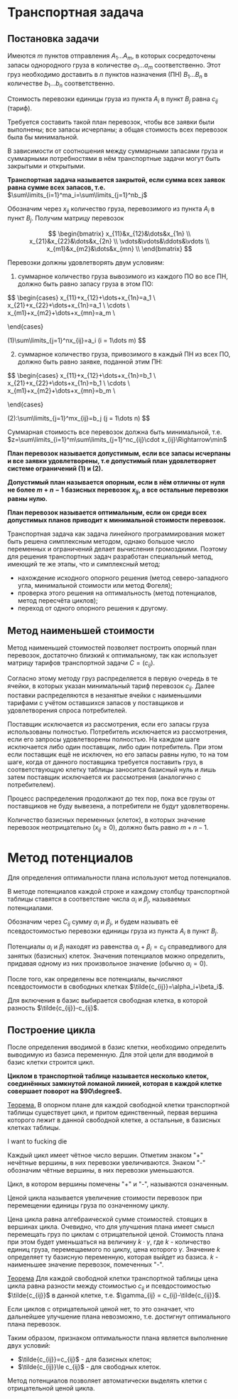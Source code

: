 # Транспортная задача

## Постановка задачи

Имеются $m$ пунктов отправления $A_1...A_m$, в которых сосредоточены запасы однородного груза в количестве $a_1...a_m$ соответственно. Этот груз необходимо доставить в $n$ пунктов назначения (ПН) $B_1...B_n$ в количестве $b_1...b_n$ соответственно.

Стоимость перевозки единицы груза из пункта $A_i$ в пункт $B_j$ равна $c_{ij}$ (тариф).

Требуется составить такой план перевозок, чтобы все заявки были выполнены; все запасы исчерпаны; а общая стоимость всех перевозок была бы минимальной.

В зависимости от соотношения между суммарными запасами груза и суммарными потребностями в нём транспортные задачи могут быть закрытыми и открытыми.

**Транспортная задача называется закрытой, если сумма всех заявок равна сумме всех запасов, т.е.** $\sum\limits_{i=1}^ma_i=\sum\limits_{j=1}^nb_j$

Обозначим через $x_{ij}$ количество груза, перевозимого из пункта $A_i$ в пункт $B_j$. Получим матрицу перевозок

$$
\begin{bmatrix}
    x_{11}&x_{12}&\dots&x_{1n}  \\
    x_{21}&x_{22}&\dots&x_{2n}  \\
    \vdots&\vdots&\ddots&\vdots \\
    x_{m1}&x_{m2}&\dots&x_{mn}  \\
\end{bmatrix}
$$

Перевозки должны удовлетворять двум условиям:

1) суммарное количество груза вывозимого из каждого ПО во все ПН, должно быть равно запасу груза в этом ПО:

$$
\begin{cases}
    x_{11}+x_{12}+\dots+x_{1n}=a_1 \\
    x_{21}+x_{22}+\dots+x_{1n}=a_1 \\
    \cdots \\
    x_{m1}+x_{m2}+\dots+x_{mn}=a_m \\
    
\end{cases}

(1)\sum\limits_{j=1}^nx_{ij}=a_i (i = 1\dots m)
$$

2) суммарное количество груза, привозимого в каждый ПН из всех ПО, должно быть равно заявке, поданной этим ПН:

$$
\begin{cases}
    x_{11}+x_{12}+\dots+x_{1n}=b_1 \\
    x_{21}+x_{22}+\dots+x_{1n}=b_1 \\
    \cdots \\
    x_{m1}+x_{m2}+\dots+x_{mn}=b_m \\
    
\end{cases}

(2)\:\sum\limits_{j=1}^mx_{ij}=b_j (j = 1\dots n)
$$

Суммарная стоимость все перевозок должна быть минимальной, т.е. $z=\sum\limits_{i=1}^m\sum\limits_{j=1}^nc_{ij}\cdot x_{ij}\Rightarrow\min$

**План перевозок называется допустимым, если все запасы исчерпаны и все заявки удовлетворены, т.е допустимый план удовлетворяет системе ограничений (1) и (2).**

**Допустимый план называется опорным, если в нём отличны от нуля не более $m+n-1$ базисных перевозок $x_{ij}$, а все остальные перевозки равны нулю.**

**План перевозок называется оптимальным, если он среди всех допустимых планов приводит к минимальной стоимости перевозок.**

Транспортная задача как задача линейного программирования может быть решена симплексным методом, однако большое число переменных и ограничений делает вычисления громоздкими. Поэтому для решения транспортных задач разработан специальный метод, имеющий те же этапы, что и симплексный метод:

- нахождение исходного опорного решения (метод северо-западного угла, минимальной стоимости или метод Фогеля);
- проверка этого решения на оптимальность (метод потенциалов, метод пересчёта циклов);
- переход от одного опорного решения к другому.

## Метод наименьшей стоимости

Метод наименьшей стоимостей позволяет построить опорный план перевозок, достаточно близкий к оптимальному, так как использует матрицу тарифов транспортной задачи $C=(c_{ij})$.

Согласно этому методу груз распределяется в первую очередь в те ячейки, в которых указан минимальный тариф перевозок $c_{ij}$. Далее поставки распределяются в незанятые ячейки с наименьшими тарифами с учётом оставшихся запасов у поставщиков и удовлетворения спроса потребителей.

Поставщик исключается из рассмотрения, если его запасы груза использованы полностью. Потребитель исключается из рассмотрения, если его запросы удовлетворены полностью. На каждом шаге исключается либо один поставщик, либо один потребитель. При этом если поставщик ещё не исключен, но его запасы равны нулю, то на том шаге, когда от данного поставщика требуется поставить груз, в соответствующую клетку таблицы заносится базисный нуль и лишь затем поставщик исключается их рассмотрения (аналогично с потребителем).

Процесс распределения продолжают до тех пор, пока все грузы от поставщиков не буду вывезена, а потребители не будут удовлетворены.

Количество базисных переменных (клеток), в которых значение перевозок неотрицательно ($x_{ij}\ge 0$), должно быть равно $m+n-1$.

# Метод потенциалов

Для определения оптимальности плана используют метод потенциалов.

В методе потенциалов каждой строке и каждому столбцу транспортной таблицы ставятся в соответствие числа $\alpha_i$ и $\beta_j$, называемых потенциалами.

Обозначим через $C_{ij}$ сумму $\alpha_i$ и $\beta_j$, и будем называть её псевдостоимостью перевозки единицы груза из пункта $A_i$ в пункт $B_j$.

Потенциалы $\alpha_i$ и $\beta_j$ находят из равенства $\alpha_i+\beta_i=c_{ij}$ справедливого для занятых (базисных) клеток. Значения потенциалов можно определить, придавая одному из них произвольное значение (обычно $\alpha_i=0$).

После того, как определены все потенциалы, вычисляют псевдостоимости в свободных клетках $\tilde{c_{ij}}=\alpha_i+\beta_i$.

Для включения в базис выбирается свободная клетка, в которой разность $\tilde{c_{ij}}-c_{ij}$.

## Построение цикла

После определения вводимой в базис клетки, необходимо определить выводимую из базиса переменную. Для этой цели для вводимой в базис клетки строится цикл.

**Циклом в транспортной таблице называется несколько клеток, соединённых замкнутой ломаной линией, которая в каждой клетке совершает поворот на $90\degree$.**

<u>Теорема.</u> В опорном плане для каждой свободной клетки транспортной таблицы существует цикл, и притом единственный, первая вершина которого лежит в данной свободной клетке, а остальные, в базисных клетках таблицы.

I want to fucking die

Каждый цикл имеет чётное число вершин. Отметим знаком "+" нечётные вершины, в них перевозки увеличиваются. Знаком "-" обозначим чётные вершины, в них перевозки уменьшаются.

Цикл, в котором вершины помечены "+" и "-", называются означенным.

Ценой цикла называется увеличение стоимости перевозок при перемещении единицы груза по означенному циклу.

Цена цикла равна алгебраической сумме стоимостей. стоящих в вершинах цикла. Очевидно, что для улучшения плана имеет смысл перемещать груз по циклам с отрицательной ценой. Стоимость плана при этом будет уменьшаться на величину $k\cdot\gamma$, где $k$ - количество единиц груза, перемещаемого по циклу, цена которого $\gamma$. Значение $k$ определяет ту базисную переменную, которая выйдет из базиса. $k$ - наименьшее значение перевозок, помеченных "-".

<u>Теорема</u> Для каждой свободной  клетки транспортной таблицы цена цикла равна разности между стоимостью $c_{ij}$ и псевдостоимостью $\tilde{c_{ij}}$ в данной клетке, т.е. $\gamma_{ij} = c_{ij}-\tilde{c_{ij}}$.

Если циклов с отрицательной ценой нет, то это означает, что дальнейшее улучшение плана невозможно, т.е. достигнут оптимального плана перевозок.

Таким образом, признаком оптимальности плана является выполнение двух условий:

- $\tilde{c_{ij}}=c_{ij}$ - для базисных клеток;
- $\tilde{c_{ij}}\le c_{ij}$ - для свободных клеток.

Метод потенциалов позволяет автоматически выделять клетки с отрицательной ценой цикла.
